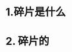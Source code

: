 <!--
 * @Author: your name
 * @Date: 2021-03-05 08:43:53
 * @LastEditTime: 2021-03-08 09:09:21
 * @LastEditors: Please set LastEditors
 * @Description: In User Settings Edit
 * @FilePath: \docs\7.Andriod\1.Andriodbasic\4.碎片.md
-->
# 1.碎片是什么


# 2. 碎片的